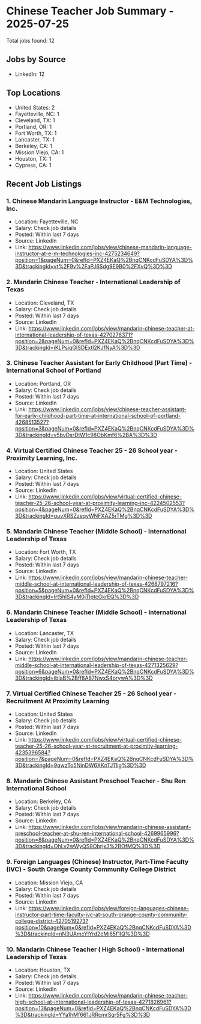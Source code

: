 # Chinese Teacher Job Summary - 2025-07-25

Total jobs found: 12

## Jobs by Source

- LinkedIn: 12

## Top Locations

- United States: 2
- Fayetteville, NC: 1
- Cleveland, TX: 1
- Portland, OR: 1
- Fort Worth, TX: 1
- Lancaster, TX: 1
- Berkeley, CA: 1
- Mission Viejo, CA: 1
- Houston, TX: 1
- Cypress, CA: 1

## Recent Job Listings

### 1. Chinese Mandarin Language Instructor - E&M Technologies, Inc.
- Location: Fayetteville, NC
- Salary: Check job details
- Posted: Within last 7 days
- Source: LinkedIn
- Link: https://www.linkedin.com/jobs/view/chinese-mandarin-language-instructor-at-e-m-technologies-inc-4275234649?position=1&pageNum=0&refId=PXZ4EKaQ%2BnqCNKcdFuSDYA%3D%3D&trackingId=vt%2F9v%2FaPJ6Sdg9E9B0%2FXvQ%3D%3D

### 2. Mandarin Chinese Teacher - International Leadership of Texas
- Location: Cleveland, TX
- Salary: Check job details
- Posted: Within last 7 days
- Source: LinkedIn
- Link: https://www.linkedin.com/jobs/view/mandarin-chinese-teacher-at-international-leadership-of-texas-4270276371?position=2&pageNum=0&refId=PXZ4EKaQ%2BnqCNKcdFuSDYA%3D%3D&trackingId=iKLPsjqGISDExtl2KJfNyA%3D%3D

### 3. Chinese Teacher Assistant for Early Childhood (Part Time) - International School of Portland
- Location: Portland, OR
- Salary: Check job details
- Posted: Within last 7 days
- Source: LinkedIn
- Link: https://www.linkedin.com/jobs/view/chinese-teacher-assistant-for-early-childhood-part-time-at-international-school-of-portland-4268513527?position=3&pageNum=0&refId=PXZ4EKaQ%2BnqCNKcdFuSDYA%3D%3D&trackingId=v5bvDsrDtW1c98ObKmf6%2BA%3D%3D

### 4. Virtual Certified Chinese Teacher 25 - 26 School year - Proximity Learning, Inc.
- Location: United States
- Salary: Check job details
- Posted: Within last 7 days
- Source: LinkedIn
- Link: https://www.linkedin.com/jobs/view/virtual-certified-chinese-teacher-25-26-school-year-at-proximity-learning-inc-4224502553?position=4&pageNum=0&refId=PXZ4EKaQ%2BnqCNKcdFuSDYA%3D%3D&trackingId=guvXRSZzeqvWNFXAZ5rTMg%3D%3D

### 5. Mandarin Chinese Teacher (Middle School) - International Leadership of Texas
- Location: Fort Worth, TX
- Salary: Check job details
- Posted: Within last 7 days
- Source: LinkedIn
- Link: https://www.linkedin.com/jobs/view/mandarin-chinese-teacher-middle-school-at-international-leadership-of-texas-4268797216?position=5&pageNum=0&refId=PXZ4EKaQ%2BnqCNKcdFuSDYA%3D%3D&trackingId=Irt5hIS4yM0jTlptcGkrEQ%3D%3D

### 6. Mandarin Chinese Teacher (Middle School) - International Leadership of Texas
- Location: Lancaster, TX
- Salary: Check job details
- Posted: Within last 7 days
- Source: LinkedIn
- Link: https://www.linkedin.com/jobs/view/mandarin-chinese-teacher-middle-school-at-international-leadership-of-texas-4271325629?position=6&pageNum=0&refId=PXZ4EKaQ%2BnqCNKcdFuSDYA%3D%3D&trackingId=ibIaB%2Bff8A87NwxS4orywA%3D%3D

### 7. Virtual Certified Chinese Teacher 25 - 26 School year - Recruitment At Proximity Learning
- Location: United States
- Salary: Check job details
- Posted: Within last 7 days
- Source: LinkedIn
- Link: https://www.linkedin.com/jobs/view/virtual-certified-chinese-teacher-25-26-school-year-at-recruitment-at-proximity-learning-4235396584?position=7&pageNum=0&refId=PXZ4EKaQ%2BnqCNKcdFuSDYA%3D%3D&trackingId=9qwzTo5NinDW6XKnTJ11ig%3D%3D

### 8. Mandarin Chinese Assistant Preschool Teacher - Shu Ren International School
- Location: Berkeley, CA
- Salary: Check job details
- Posted: Within last 7 days
- Source: LinkedIn
- Link: https://www.linkedin.com/jobs/view/mandarin-chinese-assistant-preschool-teacher-at-shu-ren-international-school-4269965996?position=8&pageNum=0&refId=PXZ4EKaQ%2BnqCNKcdFuSDYA%3D%3D&trackingId=OhLv2wWyQS9Obrjx3%2BOfMQ%3D%3D

### 9. Foreign Languages (Chinese) Instructor, Part-Time Faculty (IVC) - South Orange County Community College District
- Location: Mission Viejo, CA
- Salary: Check job details
- Posted: Within last 7 days
- Source: LinkedIn
- Link: https://www.linkedin.com/jobs/view/foreign-languages-chinese-instructor-part-time-faculty-ivc-at-south-orange-county-community-college-district-4270519273?position=10&pageNum=0&refId=PXZ4EKaQ%2BnqCNKcdFuSDYA%3D%3D&trackingId=nN3UAmcYlYrd2cMj65f1IQ%3D%3D

### 10. Mandarin Chinese Teacher ( High School) - International Leadership of Texas
- Location: Houston, TX
- Salary: Check job details
- Posted: Within last 7 days
- Source: LinkedIn
- Link: https://www.linkedin.com/jobs/view/mandarin-chinese-teacher-high-school-at-international-leadership-of-texas-4271826961?position=13&pageNum=0&refId=PXZ4EKaQ%2BnqCNKcdFuSDYA%3D%3D&trackingId=YYa1hMf661JRRcmrSqr5Fg%3D%3D

